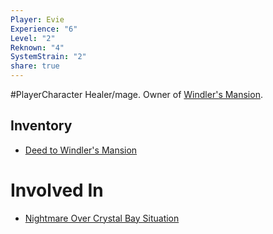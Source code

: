 ```yaml
---
Player: Evie
Experience: "6"
Level: "2"
Reknown: "4"
SystemStrain: "2"
share: true
---
```

#PlayerCharacter 
Healer/mage. Owner of [Windler's Mansion](Windler's%20Mansion.md).
## Inventory
- [Deed to Windler's Mansion](../Items/Deed%20to%20Windler's%20Mansion.md)

# Involved In
- [Nightmare Over Crystal Bay Situation](Nightmare%20Over%20Crystal%20Bay%20Situation.md)

